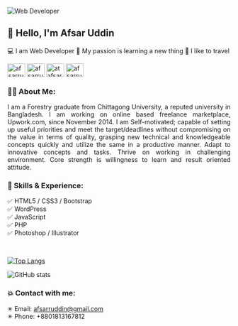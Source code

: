 
![Web Developer](https://pbs.twimg.com/profile_banners/2835629965/1506402934/600x200)

## 👋 Hello, I'm Afsar Uddin

💻 I am Web Developer 📔 My passion is learning a new thing 🚙 I like to travel  

<p align="left">
<a href="https://fb.com/afsarruddin" target="blank"><img align="center" src="https://raw.githubusercontent.com/rahuldkjain/github-profile-readme-generator/master/src/images/icons/Social/facebook.svg" alt="afsarruddin" height="30" width="40" /></a>
<a href="https://instagram.com/afsarruddin" target="blank"><img align="center" src="https://raw.githubusercontent.com/rahuldkjain/github-profile-readme-generator/master/src/images/icons/Social/instagram.svg" alt="afsarruddin" height="30" width="40" /></a>
<a href="https://twitter.com/atafsar" target="blank"><img align="center" src="https://raw.githubusercontent.com/rahuldkjain/github-profile-readme-generator/master/src/images/icons/Social/twitter.svg" alt="atafsar" height="30" width="40" /></a>
<a href="https://linkedin.com/in/afsarruddin" target="blank"><img align="center" src="https://raw.githubusercontent.com/rahuldkjain/github-profile-readme-generator/master/src/images/icons/Social/linked-in-alt.svg" alt="afsarruddin" height="30" width="40" /></a>


### 👨‍✈️ About Me:

<p align="justify">I am a Forestry graduate from Chittagong University, a reputed university in Bangladesh. I am working on online based freelance marketplace, Upwork.com, since November 2014. I am Self-motivated; capable of setting up useful priorities and meet the target/deadlines without compromising on the value in terms of quality, grasping new technical and knowledgeable concepts quickly and utilize the same in a productive manner. Adapt to innovative concepts and tasks. Thrive on working in challenging environment. Core strength is willingness to learn and result oriented attitude.</p>

### 👑 Skills & Experience:
✅ HTML5 / CSS3 / Bootstrap   
✅ WordPress   
✅ JavaScript  
✅ PHP  
✅ Photoshop / Illustrator   

<br/>

[![Top Langs](https://github-readme-stats.vercel.app/api/top-langs/?username=afsarruddin)](https://github.com/anuraghazra/github-readme-stats)


![GitHub stats](https://github-readme-stats.vercel.app/api?username=afsarruddin&show_icons=true)  


### 💥 Contact with me:
✳ Email: afsarruddin@gmail.com  
✳ Phone: +8801813167812  
